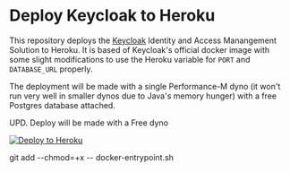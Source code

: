 # Deploy Keycloak to Heroku

This repository deploys the [Keycloak](https://www.keycloak.org) Identity and Access Manangement Solution 
to Heroku.  It is based of Keycloak's official docker image with some slight modifications to use the
Heroku variable for `PORT` and `DATABASE_URL` properly.

The deployment will be made with a single Performance-M dyno (it won't run very well in smaller dynos
due to Java's memory hunger) with a free Postgres database attached.

UPD. Deploy will be made with a Free dyno

[![Deploy to Heroku](https://www.herokucdn.com/deploy/button.svg)](https://heroku.com/deploy)


git add --chmod=+x -- docker-entrypoint.sh
